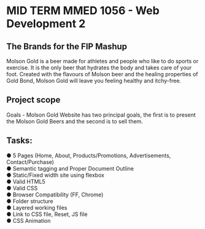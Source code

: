 # MID TERM MMED 1056 - Web Development 2
## The Brands for the FIP Mashup

<p>Molson Gold is a beer made for athletes and people who like to do sports or exercise. 
It is the only beer that hydrates the body and takes care of your foot. 
Created with the flavours of Molson beer and the healing properties of Gold Bond, Molson Gold will leave you feeling healthy and itchy-free.</p>

## Project scope

<p>Goals - Molson Gold Website has two principal goals, the first is to present the Molson Gold Beers and the second is to sell them.</p>


## Tasks:
● 5 Pages (Home, About, Products/Promotions, Advertisements, Contact/Purchase)<br>
● Semantic tagging and Proper Document Outline<br>
● Static/Fixed width site using flexbox<br>
● Valid HTML5<br>
● Valid CSS<br>
● Browser Compatibility (FF, Chrome)<br>
● Folder structure<br>
● Layered working files<br>
● Link to CSS file, Reset, JS file<br>
● CSS Animation<br>
